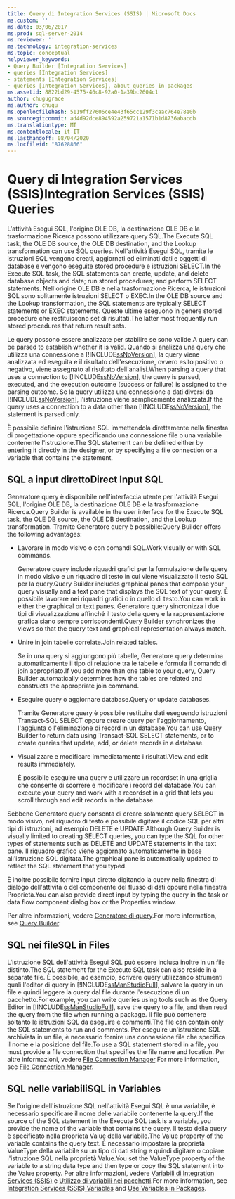 ```yaml
---
title: Query di Integration Services (SSIS) | Microsoft Docs
ms.custom: ''
ms.date: 03/06/2017
ms.prod: sql-server-2014
ms.reviewer: ''
ms.technology: integration-services
ms.topic: conceptual
helpviewer_keywords:
- Query Builder [Integration Services]
- queries [Integration Services]
- statements [Integration Services]
- queries [Integration Services], about queries in packages
ms.assetid: 8822bd29-4575-46c8-92a0-1a39bc2604c1
author: chugugrace
ms.author: chugu
ms.openlocfilehash: 5119ff27606ce4e43f65cc129f3caac764e78e0b
ms.sourcegitcommit: ad4d92dce894592a259721a1571b1d8736abacdb
ms.translationtype: MT
ms.contentlocale: it-IT
ms.lasthandoff: 08/04/2020
ms.locfileid: "87628866"
---
```

# <a name="integration-services-ssis-queries"></a><span data-ttu-id="68b06-102">Query di Integration Services (SSIS)</span><span class="sxs-lookup"><span data-stu-id="68b06-102">Integration Services (SSIS) Queries</span></span>
  <span data-ttu-id="68b06-103">L'attività Esegui SQL, l'origine OLE DB, la destinazione OLE DB e la trasformazione Ricerca possono utilizzare query SQL.</span><span class="sxs-lookup"><span data-stu-id="68b06-103">The Execute SQL task, the OLE DB source, the OLE DB destination, and the Lookup transformation can use SQL queries.</span></span> <span data-ttu-id="68b06-104">Nell'attività Esegui SQL, tramite le istruzioni SQL vengono creati, aggiornati ed eliminati dati e oggetti di database e vengono eseguite stored procedure e istruzioni SELECT.</span><span class="sxs-lookup"><span data-stu-id="68b06-104">In the Execute SQL task, the SQL statements can create, update, and delete database objects and data; run stored procedures; and perform SELECT statements.</span></span> <span data-ttu-id="68b06-105">Nell'origine OLE DB e nella trasformazione Ricerca, le istruzioni SQL sono solitamente istruzioni SELECT o EXEC.</span><span class="sxs-lookup"><span data-stu-id="68b06-105">In the OLE DB source and the Lookup transformation, the SQL statements are typically SELECT statements or EXEC statements.</span></span> <span data-ttu-id="68b06-106">Queste ultime eseguono in genere stored procedure che restituiscono set di risultati.</span><span class="sxs-lookup"><span data-stu-id="68b06-106">The latter most frequently run stored procedures that return result sets.</span></span>  
  
 <span data-ttu-id="68b06-107">Le query possono essere analizzate per stabilire se sono valide.</span><span class="sxs-lookup"><span data-stu-id="68b06-107">A query can be parsed to establish whether it is valid.</span></span> <span data-ttu-id="68b06-108">Quando si analizza una query che utilizza una connessione a [!INCLUDE[ssNoVersion](../includes/ssnoversion-md.md)], la query viene analizzata ed eseguita e il risultato dell'esecuzione, ovvero esito positivo o negativo, viene assegnato al risultato dell'analisi.</span><span class="sxs-lookup"><span data-stu-id="68b06-108">When parsing a query that uses a connection to [!INCLUDE[ssNoVersion](../includes/ssnoversion-md.md)], the query is parsed, executed, and the execution outcome (success or failure) is assigned to the parsing outcome.</span></span> <span data-ttu-id="68b06-109">Se la query utilizza una connessione a dati diversi da [!INCLUDE[ssNoVersion](../includes/ssnoversion-md.md)], l'istruzione viene semplicemente analizzata.</span><span class="sxs-lookup"><span data-stu-id="68b06-109">If the query uses a connection to a data other than [!INCLUDE[ssNoVersion](../includes/ssnoversion-md.md)], the statement is parsed only.</span></span>  
  
 <span data-ttu-id="68b06-110">È possibile definire l'istruzione SQL immettendola direttamente nella finestra di progettazione oppure specificando una connessione file o una variabile contenente l'istruzione.</span><span class="sxs-lookup"><span data-stu-id="68b06-110">The SQL statement can be defined either by entering it directly in the designer, or by specifying a file connection or a variable that contains the statement.</span></span>  
  
## <a name="direct-input-sql"></a><span data-ttu-id="68b06-111">SQL a input diretto</span><span class="sxs-lookup"><span data-stu-id="68b06-111">Direct Input SQL</span></span>  
 <span data-ttu-id="68b06-112">Generatore query è disponibile nell'interfaccia utente per l'attività Esegui SQL, l'origine OLE DB, la destinazione OLE DB e la trasformazione Ricerca.</span><span class="sxs-lookup"><span data-stu-id="68b06-112">Query Builder is available in the user interface for the Execute SQL task, the OLE DB source, the OLE DB destination, and the Lookup transformation.</span></span> <span data-ttu-id="68b06-113">Tramite Generatore query è possibile:</span><span class="sxs-lookup"><span data-stu-id="68b06-113">Query Builder offers the following advantages:</span></span>  
  
-   <span data-ttu-id="68b06-114">Lavorare in modo visivo o con comandi SQL.</span><span class="sxs-lookup"><span data-stu-id="68b06-114">Work visually or with SQL commands.</span></span>  
  
     <span data-ttu-id="68b06-115">Generatore query include riquadri grafici per la formulazione delle query in modo visivo e un riquadro di testo in cui viene visualizzato il testo SQL per la query.</span><span class="sxs-lookup"><span data-stu-id="68b06-115">Query Builder includes graphical panes that compose your query visually and a text pane that displays the SQL text of your query.</span></span> <span data-ttu-id="68b06-116">È possibile lavorare nei riquadri grafici o in quello di testo.</span><span class="sxs-lookup"><span data-stu-id="68b06-116">You can work in either the graphical or text panes.</span></span> <span data-ttu-id="68b06-117">Generatore query sincronizza i due tipi di visualizzazione affinché il testo della query e la rappresentazione grafica siano sempre corrispondenti.</span><span class="sxs-lookup"><span data-stu-id="68b06-117">Query Builder synchronizes the views so that the query text and graphical representation always match.</span></span>  
  
-   <span data-ttu-id="68b06-118">Unire in join tabelle correlate.</span><span class="sxs-lookup"><span data-stu-id="68b06-118">Join related tables.</span></span>  
  
     <span data-ttu-id="68b06-119">Se in una query si aggiungono più tabelle, Generatore query determina automaticamente il tipo di relazione tra le tabelle e formula il comando di join appropriato.</span><span class="sxs-lookup"><span data-stu-id="68b06-119">If you add more than one table to your query, Query Builder automatically determines how the tables are related and constructs the appropriate join command.</span></span>  
  
-   <span data-ttu-id="68b06-120">Eseguire query o aggiornare database.</span><span class="sxs-lookup"><span data-stu-id="68b06-120">Query or update databases.</span></span>  
  
     <span data-ttu-id="68b06-121">Tramite Generatore query è possibile restituire dati eseguendo istruzioni Transact-SQL SELECT oppure creare query per l'aggiornamento, l'aggiunta o l'eliminazione di record in un database.</span><span class="sxs-lookup"><span data-stu-id="68b06-121">You can use Query Builder to return data using Transact-SQL SELECT statements, or to create queries that update, add, or delete records in a database.</span></span>  
  
-   <span data-ttu-id="68b06-122">Visualizzare e modificare immediatamente i risultati.</span><span class="sxs-lookup"><span data-stu-id="68b06-122">View and edit results immediately.</span></span>  
  
     <span data-ttu-id="68b06-123">È possibile eseguire una query e utilizzare un recordset in una griglia che consente di scorrere e modificare i record del database.</span><span class="sxs-lookup"><span data-stu-id="68b06-123">You can execute your query and work with a recordset in a grid that lets you scroll through and edit records in the database.</span></span>  
  
 <span data-ttu-id="68b06-124">Sebbene Generatore query consenta di creare solamente query SELECT in modo visivo, nel riquadro di testo è possibile digitare il codice SQL per altri tipi di istruzioni, ad esempio DELETE e UPDATE.</span><span class="sxs-lookup"><span data-stu-id="68b06-124">Although Query Builder is visually limited to creating SELECT queries, you can type the SQL for other types of statements such as DELETE and UPDATE statements in the text pane.</span></span> <span data-ttu-id="68b06-125">Il riquadro grafico viene aggiornato automaticamente in base all'istruzione SQL digitata.</span><span class="sxs-lookup"><span data-stu-id="68b06-125">The graphical pane is automatically updated to reflect the SQL statement that you typed.</span></span>  
  
 <span data-ttu-id="68b06-126">È inoltre possibile fornire input diretto digitando la query nella finestra di dialogo dell'attività o del componente del flusso di dati oppure nella finestra Proprietà.</span><span class="sxs-lookup"><span data-stu-id="68b06-126">You can also provide direct input by typing the query in the task or data flow component dialog box or the Properties window.</span></span>  
  
 <span data-ttu-id="68b06-127">Per altre informazioni, vedere [Generatore di query](../../2014/integration-services/query-builder.md).</span><span class="sxs-lookup"><span data-stu-id="68b06-127">For more information, see [Query Builder](../../2014/integration-services/query-builder.md).</span></span>  
  
## <a name="sql-in-files"></a><span data-ttu-id="68b06-128">SQL nei file</span><span class="sxs-lookup"><span data-stu-id="68b06-128">SQL in Files</span></span>  
 <span data-ttu-id="68b06-129">L'istruzione SQL dell'attività Esegui SQL può essere inclusa inoltre in un file distinto.</span><span class="sxs-lookup"><span data-stu-id="68b06-129">The SQL statement for the Execute SQL task can also reside in a separate file.</span></span> <span data-ttu-id="68b06-130">È possibile, ad esempio, scrivere query utilizzando strumenti quali l'editor di query in [!INCLUDE[ssManStudioFull](../includes/ssmanstudiofull-md.md)], salvare la query in un file e quindi leggere la query dal file durante l'esecuzione di un pacchetto.</span><span class="sxs-lookup"><span data-stu-id="68b06-130">For example, you can write queries using tools such as the Query Editor in [!INCLUDE[ssManStudioFull](../includes/ssmanstudiofull-md.md)], save the query to a file, and then read the query from the file when running a package.</span></span> <span data-ttu-id="68b06-131">Il file può contenere soltanto le istruzioni SQL da eseguire e commenti.</span><span class="sxs-lookup"><span data-stu-id="68b06-131">The file can contain only the SQL statements to run and comments.</span></span> <span data-ttu-id="68b06-132">Per eseguire un'istruzione SQL archiviata in un file, è necessario fornire una connessione file che specifica il nome e la posizione del file.</span><span class="sxs-lookup"><span data-stu-id="68b06-132">To use a SQL statement stored in a file, you must provide a file connection that specifies the file name and location.</span></span> <span data-ttu-id="68b06-133">Per altre informazioni, vedere [File Connection Manager](connection-manager/file-connection-manager.md).</span><span class="sxs-lookup"><span data-stu-id="68b06-133">For more information, see [File Connection Manager](connection-manager/file-connection-manager.md).</span></span>  
  
## <a name="sql-in-variables"></a><span data-ttu-id="68b06-134">SQL nelle variabili</span><span class="sxs-lookup"><span data-stu-id="68b06-134">SQL in Variables</span></span>  
 <span data-ttu-id="68b06-135">Se l'origine dell'istruzione SQL nell'attività Esegui SQL è una variabile, è necessario specificare il nome delle variabile contenente la query.</span><span class="sxs-lookup"><span data-stu-id="68b06-135">If the source of the SQL statement in the Execute SQL task is a variable, you provide the name of the variable that contains the query.</span></span> <span data-ttu-id="68b06-136">Il testo della query è specificato nella proprietà Value della variabile.</span><span class="sxs-lookup"><span data-stu-id="68b06-136">The Value property of the variable contains the query text.</span></span> <span data-ttu-id="68b06-137">È necessario impostare la proprietà ValueType della variabile su un tipo di dati string e quindi digitare o copiare l'istruzione SQL nella proprietà Value.</span><span class="sxs-lookup"><span data-stu-id="68b06-137">You set the ValueType property of the variable to a string data type and then type or copy the SQL statement into the Value property.</span></span> <span data-ttu-id="68b06-138">Per altre informazioni, vedere [Variabili di Integration Services &#40;SSIS&#41;](integration-services-ssis-variables.md) e [Utilizzo di variabili nei pacchetti](../../2014/integration-services/use-variables-in-packages.md).</span><span class="sxs-lookup"><span data-stu-id="68b06-138">For more information, see [Integration Services &#40;SSIS&#41; Variables](integration-services-ssis-variables.md) and [Use Variables in Packages](../../2014/integration-services/use-variables-in-packages.md).</span></span>  
  
  
